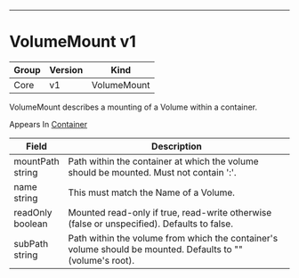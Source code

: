 

-----------
# VolumeMount v1



Group        | Version     | Kind
------------ | ---------- | -----------
Core | v1 | VolumeMount







VolumeMount describes a mounting of a Volume within a container.

<aside class="notice">
Appears In <a href="#container-v1">Container</a> </aside>

Field        | Description
------------ | -----------
mountPath <br /> string | Path within the container at which the volume should be mounted.  Must not contain ':'.
name <br /> string | This must match the Name of a Volume.
readOnly <br /> boolean | Mounted read-only if true, read-write otherwise (false or unspecified). Defaults to false.
subPath <br /> string | Path within the volume from which the container's volume should be mounted. Defaults to "" (volume's root).






